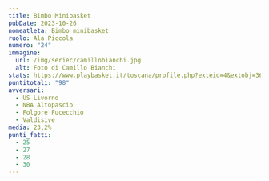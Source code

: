 ```yaml
---
title: Bimbo Minibasket
pubDate: 2023-10-26
nomeatleta: Bimbo minibasket
ruolo: Ala Piccola
numero: "24"
immagine:
  url: /img/seriec/camillobianchi.jpg
  alt: Foto di Camillo Bianchi
stats: https://www.playbasket.it/toscana/profile.php?exteid=4&extobj=3638&subj=1&season=2024&obj=18060&action=view&eid=5
puntitotali: "98"
avversari:
  - US Livorno
  - NBA Altopascio
  - Folgore Fucecchio
  - Valdisive
media: 23,2%
punti_fatti:
  - 25
  - 27
  - 28
  - 30
---
```


